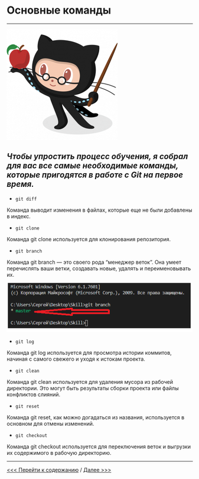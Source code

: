# **Основные команды** 

---

![git-instuctions](./assets/Professortocat_v2-300x300.png)

_Чтобы упростить процесс обучения, я собрал для вас все самые необходимые команды, которые пригодятся в работе с Git на первое время._
---


+ <code>git diff</code>

Команда выводит изменения в файлах, которые еще не были добавлены в индекс.

- `git clone`

Команда git clone используется для клонирования репозитория.


* ``git branch``

Команда git branch — это своего рода “менеджер веток”. Она умеет перечислять ваши ветки, создавать новые, удалять и переименовывать их.

![git-branching](./assets/1.png)

+ `git log`

Команда git log используется для просмотра истории коммитов, начиная с самого свежего и уходя к истокам проекта.

- `git clean`

Команда git clean используется для удаления мусора из рабочей директории. Это могут быть результаты сборки проекта или файлы конфликтов слияний.

* `git reset`

Команда git reset, как можно догадаться из названия, используется в основном для отмены изменений.

+ `git checkout`

Команда git checkout используется для переключения веток и выгрузки их содержимого в рабочую директорию.

---

[<<< Перейти к содержанию](./01_readme.md) / [Далее >>>](./08_instruction2.md)

